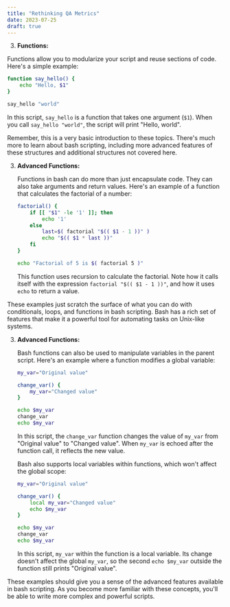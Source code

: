 ```yaml
---
title: "Rethinking QA Metrics"
date: 2023-07-25
draft: true
---
```

3. **Functions:**

Functions allow you to modularize your script and reuse sections of code. Here's a simple example:

```bash
function say_hello() {
    echo "Hello, $1"
}

say_hello "world"
```

In this script, `say_hello` is a function that takes one argument (`$1`). When you call `say_hello "world"`, the script will print "Hello, world".

Remember, this is a very basic introduction to these topics. There's much more to learn about bash scripting, including more advanced features of these structures and additional structures not covered here.


3. **Advanced Functions:**

   Functions in bash can do more than just encapsulate code. They can also take arguments and return values. Here's an example of a function that calculates the factorial of a number:

   ```bash
   factorial() {
       if [[ "$1" -le '1' ]]; then
           echo '1'
       else
           last=$( factorial "$(( $1 - 1 ))" )
           echo "$(( $1 * last ))"
       fi
   }

   echo "Factorial of 5 is $( factorial 5 )"
   ```

   This function uses recursion to calculate the factorial. Note how it calls itself with the expression `factorial "$(( $1 - 1 ))"`, and how it uses `echo` to return a value.

These examples just scratch the surface of what you can do with conditionals, loops, and functions in bash scripting. Bash has a rich set of features that make it a powerful tool for automating tasks on Unix-like systems.




3. **Advanced Functions:**

   Bash functions can also be used to manipulate variables in the parent script. Here's an example where a function modifies a global variable:

   ```bash
   my_var="Original value"

   change_var() {
       my_var="Changed value"
   }

   echo $my_var
   change_var
   echo $my_var
   ```

   In this script, the `change_var` function changes the value of `my_var` from "Original value" to "Changed value". When `my_var` is echoed after the function call, it reflects the new value.

   Bash also supports local variables within functions, which won't affect the global scope:

   ```bash
   my_var="Original value"

   change_var() {
       local my_var="Changed value"
       echo $my_var
   }

   echo $my_var
   change_var
   echo $my_var
   ```

   In this script, `my_var` within the function is a local variable. Its change doesn't affect the global `my_var`, so the second `echo $my_var` outside the function still prints "Original value".

These examples should give you a sense of the advanced features available in bash scripting. As you become more familiar with these concepts, you'll be able to write more complex and powerful scripts.
